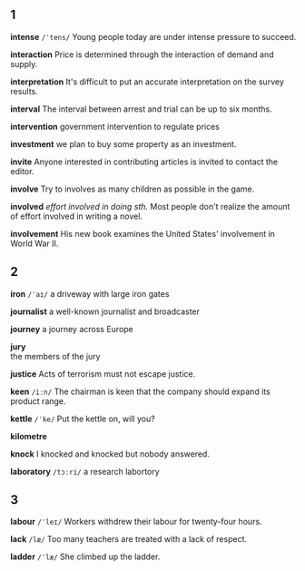 ## 1
**intense** 
`/ˈtens/`
Young people today are under intense pressure to succeed.

**interaction** 
Price is determined through the interaction of demand and supply.

**interpretation** 
It's difficult to put an accurate interpretation on the survey results.

**interval** 
The interval between arrest and trial can be up to six months.

**intervention** 
government intervention to regulate prices

**investment** 
we plan to buy some property as an investment.

**invite** 
Anyone interested in contributing articles is invited to contact the editor.

**involve** 
Try to involves as many children as possible in the game.

**involved** 
*effort involved in doing sth.*
Most people don't realize the amount of effort involved in writing a novel.

**involvement** 
His new book examines the United States' involvement in World War II.

## 2
**iron** 
`/ˈaɪ/`
a driveway with large iron gates

**journalist** 
a well-known journalist and broadcaster

**journey** 
a journey across Europe

**jury**  
the members of the jury

**justice** 
Acts of terrorism must not escape justice.

**keen** 
`/iːn/`
The chairman is keen that the company should expand its product range.

**kettle** 
`/ˈke/`
Put the kettle on, will you?

**kilometre** 

**knock** 
I knocked and knocked but nobody answered.

**laboratory** 
`/tɔːri/`
a research labortory

## 3
**labour** 
`/ˈleɪ/`
Workers withdrew their labour for twenty-four hours.

**lack** 
`/læ/`
Too many teachers are treated with a lack of respect.

**ladder** 
`/ˈlæ/`
She climbed up the ladder.